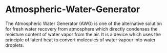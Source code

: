 # Atmospheric-Water-Generator
The Atmospheric Water Generator (AWG) is one of the alternative solution for fresh water recovery from atmosphere which directly condenses the moisture content of water vapor from the air. It is a device which uses the principle of latent heat to convert molecules of water vapour into water droplets. 
